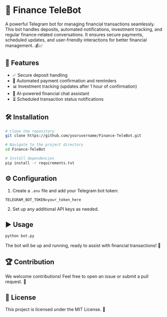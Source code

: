 # 📢 Finance TeleBot

A powerful Telegram bot for managing financial transactions seamlessly. This bot handles deposits, automated notifications, investment tracking, and regular finance-related conversations. It ensures secure payments, scheduled updates, and user-friendly interactions for better financial management. 💰📈

## 🚀 Features
- ✅ Secure deposit handling
- 🔔 Automated payment confirmation and reminders
- 📊 Investment tracking (updates after 1 hour of confirmation)
- 🤖 AI-powered financial chat assistant
- ⏳ Scheduled transaction status notifications

## 🛠 Installation
```bash
# Clone the repository
git clone https://github.com/yourusername/Finance-TeleBot.git

# Navigate to the project directory
cd Finance-TeleBot

# Install dependencies
pip install -r requirements.txt
```

## ⚙️ Configuration
1. Create a `.env` file and add your Telegram bot token:
```env
TELEGRAM_BOT_TOKEN=your_token_here
```
2. Set up any additional API keys as needed.

## ▶️ Usage
```bash
python bot.py
```

The bot will be up and running, ready to assist with financial transactions! 🚀

## 🏆 Contribution
We welcome contributions! Feel free to open an issue or submit a pull request. 🤝

## 📜 License
This project is licensed under the MIT License. 📄
